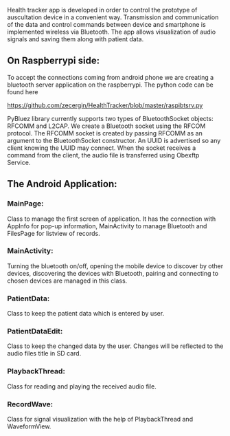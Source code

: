 Health tracker app is developed in order to control the prototype of auscultation device in a convenient way. Transmission and communication of the data and control
commands between device and smartphone is implemented wireless via Bluetooth. The app allows visualization of audio signals and saving them along with patient data. 

## On Raspberrypi side:
To accept the connections coming from android phone we are creating a bluetooth server application on the raspberrypi. The python code can be found here  

https://github.com/zecergin/HealthTracker/blob/master/raspibtsrv.py  

 PyBluez library currently supports two types of BluetoothSocket objects: RFCOMM and L2CAP. We create a Bluetooth socket using the RFCOM protocol.  The RFCOMM socket  is created by passing RFCOMM as an argument to the BluetoothSocket constructor. An UUID is advertised so any client knowing the UUID may connect. When the socket receives a command from the client, the audio file is transferred using Obexftp Service.  
 
## The Android Application:
 
### MainPage: 
Class to manage the first screen of application. It has the connection with AppInfo for pop-up information, MainActivity to manage Bluetooth and FilesPage for listview of records. 

### MainActivity: 
Turning the bluetooth on/off, opening the mobile device to discover by other devices, discovering the devices with Bluetooth, pairing and connecting to chosen devices are managed in this class. 

### PatientData: 
Class to keep the patient data which is entered by user. 

### PatientDataEdit: 
Class to keep the changed data by the user. Changes will be reflected to the audio files title in SD card. 

### PlaybackThread: 
Class for reading and playing the received audio file. 

### RecordWave: 
Class for signal visualization with the help of PlaybackThread and WaveformView. 
 
